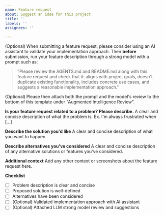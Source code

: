 ```yaml
---
name: Feature request
about: Suggest an idea for this project
title: ''
labels: ''
assignees: ''

---
```


(Optional) When submitting a feature request, please consider using an AI assistant to validate your implementation approach. Then **before** submission, run your feature description through a strong model with a prompt such as:

> "Please review the AGENTS.md and README.md along with this feature request and check that it: aligns with project goals, doesn't duplicate existing functionality, includes concrete use cases, and suggests a reasonable implementation approach."

(Optional) Please then attach both the prompt and the model's review to the bottom of this template under "Augmented Intelligence Review".

**Is your feature request related to a problem? Please describe.**
A clear and concise description of what the problem is. Ex. I'm always frustrated when [...]

**Describe the solution you'd like**
A clear and concise description of what you want to happen.

**Describe alternatives you've considered**
A clear and concise description of any alternative solutions or features you've considered.

**Additional context**
Add any other context or screenshots about the feature request here.

**Checklist**
- [ ] Problem description is clear and concise
- [ ] Proposed solution is well-defined
- [ ] Alternatives have been considered
- [ ] (Optional) Validated implementation approach with AI assistant
- [ ] (Optional) Attached LLM strong model review and suggestions
